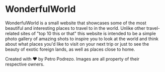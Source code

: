 # WonderfulWorld
WonderfulWorld is a small website that showcases some of the most beautiful and interesting places to travel to in the world. Unlike other travel-related sites of "top 10 this or that" this website is intended to be a simple photo gallery of amazing shots to inspire you to look at the world and think about what places you'd like to visit on your next trip or just to see the beauty of exotic foreign lands, as well as places close to home.

Created with :heart: by Petro Podrezo. Images are all property of their respective owners.
